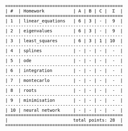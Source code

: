 <pre>
=============================================
| #  | Homework           | A | B | C |  Σ  |
=============================================
| 1  | linear_equations   | 6 | 3 | - |  9  |
---------------------------------------------
| 2  | eigenvalues        | 6 | 3 | - |  9  |
---------------------------------------------
| 3  | least_squares      | 6 | 3 | 1 | 10  |
---------------------------------------------
| 4  | splines            | - | - | - |  -  |
---------------------------------------------
| 5  | ode                | - | - | - |  -  |
---------------------------------------------
| 6  | integration        | - | - | - |  -  |
---------------------------------------------
| 7  | montecarlo         | - | - | - |  -  |
---------------------------------------------
| 8  | roots              | - | - | - |  -  |
---------------------------------------------
| 9  | minimisation       | - | - | - |  -  |
---------------------------------------------
| 10 | neural network     | - | - | - |  -  |
=============================================
|                         total points: 28  |
=============================================
